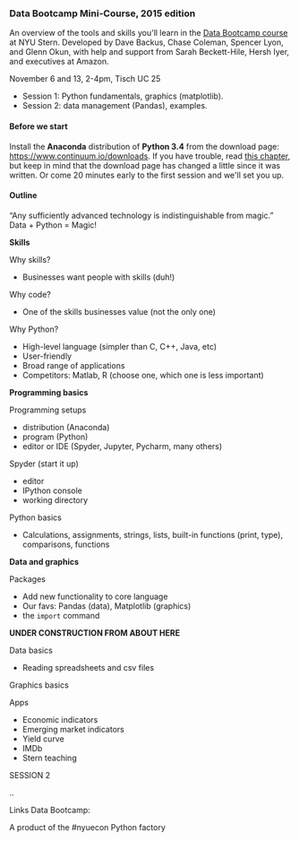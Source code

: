 ### Data Bootcamp Mini-Course, 2015 edition  

An overview of the tools and skills you'll learn in the [Data Bootcamp course](https://github.com/DaveBackus/Data_Bootcamp#data-bootcamp) at NYU Stern. 
Developed by Dave Backus, Chase Coleman, Spencer Lyon, and Glenn Okun, with help and support from 
Sarah Beckett-Hile, Hersh Iyer, and executives at Amazon.  

November 6 and 13, 2-4pm, Tisch UC 25
* Session 1:  Python fundamentals, graphics (matplotlib).  
* Session 2:  data management (Pandas), examples.  

#### Before we start

Install the **Anaconda** distribution of **Python 3.4** from the download page: <https://www.continuum.io/downloads>.  If you have trouble, read [this chapter](https://davebackus.gitbooks.io/test/content/installing-python.html), but keep in mind that the download page has changed a little since it was written.  Or come 20 minutes early to the first session and we'll set you up.  

#### Outline

“Any sufficiently advanced technology is indistinguishable from magic.” 
Data + Python = Magic!  

**Skills** 

Why skills? 
* Businesses want people with skills (duh!) 

Why  code? 
* One of the skills businesses value (not the only one) 

Why Python? 
* High-level language (simpler than C, C++, Java, etc) 
* User-friendly 
* Broad range of applications  
* Competitors:  Matlab, R (choose one, which one is less important) 

**Programming basics** 

Programming setups   
* distribution (Anaconda)  
* program (Python) 
* editor or IDE (Spyder, Jupyter, Pycharm, many others) 

Spyder (start it up) 
* editor 
* IPython console 
* working directory 

Python basics
* Calculations, assignments, strings, lists, built-in functions (print, type), comparisons, functions


**Data and graphics** 

Packages 
* Add new functionality to core language 
* Our favs:  Pandas (data), Matplotlib (graphics)
* the `import` command

**UNDER CONSTRUCTION FROM ABOUT HERE**

Data basics 
* Reading spreadsheets and csv files 



Graphics basics 


Apps
* Economic indicators 
* Emerging market indicators 
* Yield curve
* IMDb
* Stern teaching 

SESSION 2 

..

Links 
Data Bootcamp: 

A product of the #nyuecon Python factory 
